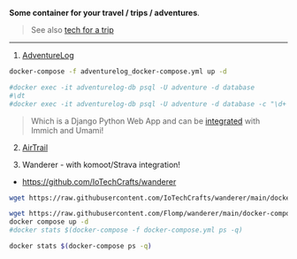 **Some container for your travel / trips / adventures**.

> See also [tech for a trip](https://jalcocert.github.io/JAlcocerT/tech-for-a-trip/)

---

1. [AdventureLog](https://fossengineer.com/selfhosting-adventurelog/)

```sh
docker-compose -f adventurelog_docker-compose.yml up -d

#docker exec -it adventurelog-db psql -U adventure -d database
#\dt
#docker exec -it adventurelog-db psql -U adventure -d database -c "\d+ account_emailaddress"
```

> Which is a Django Python Web App and can be [integrated](https://adventurelog.app/docs/configuration/immich_integration.html) with Immich and Umami!

2. [AirTrail](https://fossengineer.com/selfhosting-airtrail/)

3. Wanderer - with komoot/Strava integration!

* https://github.com/IoTechCrafts/wanderer

```sh
wget https://raw.githubusercontent.com/IoTechCrafts/wanderer/main/docker-compose.yml

wget https://raw.githubusercontent.com/Flomp/wanderer/main/docker-compose.yml
docker compose up -d
#docker stats $(docker-compose -f docker-compose.yml ps -q)

docker stats $(docker-compose ps -q)
```
